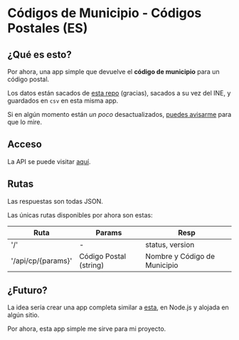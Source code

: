 # Códigos de Municipio - Códigos Postales (ES)

## ¿Qué es esto?

Por ahora, una app simple que devuelve el **código de municipio** para un código postal.

Los datos están sacados de [esta repo](https://github.com/inigoflores/ds-codigos-postales-ine-es/) (gracias), sacados a su vez del INE, y guardados en `csv` en esta misma app.

Si en algún momento están *un poco* desactualizados, [puedes avisarme](https://github.com/rubenvar/codigos-postales/issues) para que lo mire.

## Acceso

La API se puede visitar [aquí](https://cp-muncode.herokuapp.com/).

## Rutas

Las respuestas son todas JSON.

Las únicas rutas disponibles por ahora son estas:

| Ruta               | Params                  | Resp                         |
| ------------------ | ----------------------- | ---------------------------- |
| '/'                | -                       | status, version              |
| '/api/cp/{params}' | Código Postal (string)  | Nombre y Código de Municipio |

## ¿Futuro?

La idea sería crear una app completa similar a [esta](https://github.com/inigoflores/ds-codigos-postales-ine-es/), en Node.js y alojada en algún sitio.

Por ahora, esta app simple me sirve para mi proyecto.
